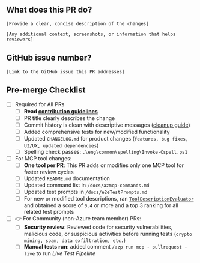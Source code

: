 ## What does this PR do?
`[Provide a clear, concise description of the changes]`

`[Any additional context, screenshots, or information that helps reviewers]`

## GitHub issue number?
`[Link to the GitHub issue this PR addresses]`

## Pre-merge Checklist

- [ ] Required for All PRs
    - [ ] **Read [contribution guidelines](https://github.com/microsoft/mcp/blob/main/CONTRIBUTING.md)**
    - [ ] PR title clearly describes the change
    - [ ] Commit history is clean with descriptive messages ([cleanup guide](https://github.com/Azure/azure-powershell/blob/master/documentation/development-docs/cleaning-up-commits.md))
    - [ ] Added comprehensive tests for new/modified functionality
    - [ ] Updated `CHANGELOG.md` for product changes (`features, bug fixes, UI/UX, updated dependencies`)
    - [ ] Spelling check passes: `.\eng\common\spelling\Invoke-Cspell.ps1`
- [ ] For MCP tool changes:
    - [ ] **One tool per PR**: This PR adds or modifies only one MCP tool for faster review cycles
    - [ ] Updated `README.md` documentation
    - [ ] Updated command list in `/docs/azmcp-commands.md`
    - [ ] Updated test prompts in `/docs/e2eTestPrompts.md`
    - [ ] For new or modified tool descriptions, ran [`ToolDescriptionEvaluator`](https://github.com/microsoft/mcp/blob/main/eng/tools/ToolDescriptionEvaluator/Quickstart.md) and obtained a score of `0.4` or more and a top 3 ranking for all related test prompts
- [ ] 👉 For Community (non-Azure team member) PRs:
    - [ ] **Security review**: Reviewed code for security vulnerabilities, malicious code, or suspicious activities before running tests (`crypto mining, spam, data exfiltration, etc.`)
    - [ ] **Manual tests run**: added comment `/azp run mcp - pullrequest - live` to run *Live Test Pipeline*
